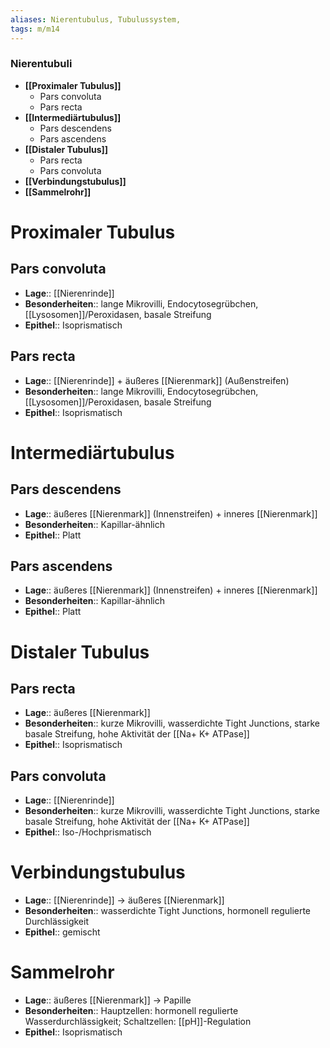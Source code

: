 ```yaml
---
aliases: Nierentubulus, Tubulussystem,
tags: m/m14
---
```

### Nierentubuli 
- **[[Proximaler Tubulus]]**
	- Pars convoluta
	- Pars recta
- **[[Intermediärtubulus]]**
	- Pars descendens
	- Pars ascendens
- **[[Distaler Tubulus]]**
	- Pars recta
	- Pars convoluta
- **[[Verbindungstubulus]]**
- **[[Sammelrohr]]**

# Proximaler Tubulus
## Pars convoluta

- **Lage**:: [[Nierenrinde]]
- **Besonderheiten**:: lange Mikrovilli, Endocytosegrübchen, [[Lysosomen]]/Peroxidasen, basale Streifung
- **Epithel**:: Isoprismatisch

## Pars recta

- **Lage**:: [[Nierenrinde]] + äußeres [[Nierenmark]] (Außenstreifen)
- **Besonderheiten**:: lange Mikrovilli, Endocytosegrübchen, [[Lysosomen]]/Peroxidasen, basale Streifung
- **Epithel**:: Isoprismatisch

# Intermediärtubulus
## Pars descendens

- **Lage**:: äußeres [[Nierenmark]] (Innenstreifen) + inneres [[Nierenmark]]
- **Besonderheiten**:: Kapillar-ähnlich
- **Epithel**:: Platt

## Pars ascendens

- **Lage**:: äußeres [[Nierenmark]] (Innenstreifen) + inneres [[Nierenmark]]
- **Besonderheiten**:: Kapillar-ähnlich
- **Epithel**:: Platt

# Distaler Tubulus
## Pars recta

- **Lage**:: äußeres [[Nierenmark]]
- **Besonderheiten**:: kurze Mikrovilli, wasserdichte Tight Junctions, starke basale Streifung, hohe Aktivität der [[Na+ K+ ATPase]]
- **Epithel**:: Isoprismatisch

## Pars convoluta

- **Lage**:: [[Nierenrinde]]
- **Besonderheiten**:: kurze Mikrovilli, wasserdichte Tight Junctions, starke basale Streifung, hohe Aktivität der [[Na+ K+ ATPase]]
- **Epithel**:: Iso-/Hochprismatisch

# Verbindungstubulus

- **Lage**:: [[Nierenrinde]] → äußeres [[Nierenmark]]
- **Besonderheiten**:: wasserdichte Tight Junctions, hormonell regulierte Durchlässigkeit
- **Epithel**:: gemischt

# Sammelrohr

- **Lage**:: äußeres [[Nierenmark]] → Papille
- **Besonderheiten**:: Hauptzellen: hormonell regulierte Wasserdurchlässigkeit; Schaltzellen: [[pH]]-Regulation
- **Epithel**:: Isoprismatisch